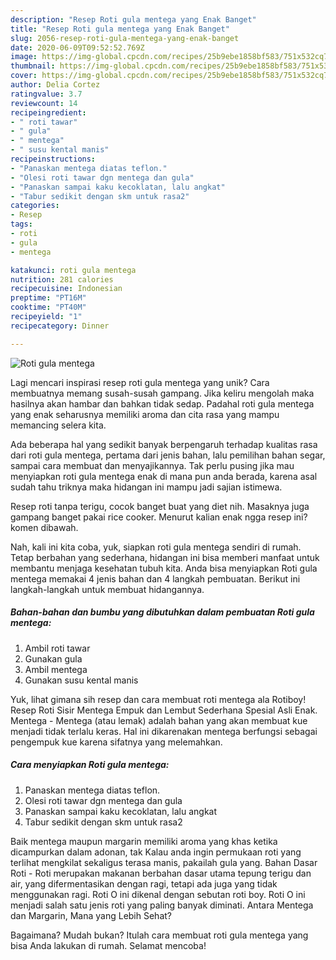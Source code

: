 ```yaml
---
description: "Resep Roti gula mentega yang Enak Banget"
title: "Resep Roti gula mentega yang Enak Banget"
slug: 2056-resep-roti-gula-mentega-yang-enak-banget
date: 2020-06-09T09:52:52.769Z
image: https://img-global.cpcdn.com/recipes/25b9ebe1858bf583/751x532cq70/roti-gula-mentega-foto-resep-utama.jpg
thumbnail: https://img-global.cpcdn.com/recipes/25b9ebe1858bf583/751x532cq70/roti-gula-mentega-foto-resep-utama.jpg
cover: https://img-global.cpcdn.com/recipes/25b9ebe1858bf583/751x532cq70/roti-gula-mentega-foto-resep-utama.jpg
author: Delia Cortez
ratingvalue: 3.7
reviewcount: 14
recipeingredient:
- " roti tawar"
- " gula"
- " mentega"
- " susu kental manis"
recipeinstructions:
- "Panaskan mentega diatas teflon."
- "Olesi roti tawar dgn mentega dan gula"
- "Panaskan sampai kaku kecoklatan, lalu angkat"
- "Tabur sedikit dengan skm untuk rasa2"
categories:
- Resep
tags:
- roti
- gula
- mentega

katakunci: roti gula mentega 
nutrition: 281 calories
recipecuisine: Indonesian
preptime: "PT16M"
cooktime: "PT40M"
recipeyield: "1"
recipecategory: Dinner

---
```



![Roti gula mentega](https://img-global.cpcdn.com/recipes/25b9ebe1858bf583/751x532cq70/roti-gula-mentega-foto-resep-utama.jpg)

Lagi mencari inspirasi resep roti gula mentega yang unik? Cara membuatnya memang susah-susah gampang. Jika keliru mengolah maka hasilnya akan hambar dan bahkan tidak sedap. Padahal roti gula mentega yang enak seharusnya memiliki aroma dan cita rasa yang mampu memancing selera kita.

Ada beberapa hal yang sedikit banyak berpengaruh terhadap kualitas rasa dari roti gula mentega, pertama dari jenis bahan, lalu pemilihan bahan segar, sampai cara membuat dan menyajikannya. Tak perlu pusing jika mau menyiapkan roti gula mentega enak di mana pun anda berada, karena asal sudah tahu triknya maka hidangan ini mampu jadi sajian istimewa.

Resep roti tanpa terigu, cocok banget buat yang diet nih. Masaknya juga gampang banget pakai rice cooker. Menurut kalian enak ngga resep ini? komen dibawah.


Nah, kali ini kita coba, yuk, siapkan roti gula mentega sendiri di rumah. Tetap berbahan yang sederhana, hidangan ini bisa memberi manfaat untuk membantu menjaga kesehatan tubuh kita. Anda bisa menyiapkan Roti gula mentega memakai 4 jenis bahan dan 4 langkah pembuatan. Berikut ini langkah-langkah untuk membuat hidangannya.

<!--inarticleads1-->

##### Bahan-bahan dan bumbu yang dibutuhkan dalam pembuatan Roti gula mentega:

1. Ambil  roti tawar
1. Gunakan  gula
1. Ambil  mentega
1. Gunakan  susu kental manis


Yuk, lihat gimana sih resep dan cara membuat roti mentega ala Rotiboy! Resep Roti Sisir Mentega Empuk dan Lembut Sederhana Spesial Asli Enak. Mentega - Mentega (atau lemak) adalah bahan yang akan membuat kue menjadi tidak terlalu keras. Hal ini dikarenakan mentega berfungsi sebagai pengempuk kue karena sifatnya yang melemahkan. 

<!--inarticleads2-->

##### Cara menyiapkan Roti gula mentega:

1. Panaskan mentega diatas teflon.
1. Olesi roti tawar dgn mentega dan gula
1. Panaskan sampai kaku kecoklatan, lalu angkat
1. Tabur sedikit dengan skm untuk rasa2


Baik mentega maupun margarin memiliki aroma yang khas ketika dicampurkan dalam adonan, tak Kalau anda ingin permukaan roti yang terlihat mengkilat sekaligus terasa manis, pakailah gula yang. Bahan Dasar Roti - Roti merupakan makanan berbahan dasar utama tepung terigu dan air, yang difermentasikan dengan ragi, tetapi ada juga yang tidak menggunakan ragi. Roti O ini dikenal dengan sebutan roti boy. Roti O ini menjadi salah satu jenis roti yang paling banyak diminati. Antara Mentega dan Margarin, Mana yang Lebih Sehat? 

Bagaimana? Mudah bukan? Itulah cara membuat roti gula mentega yang bisa Anda lakukan di rumah. Selamat mencoba!
